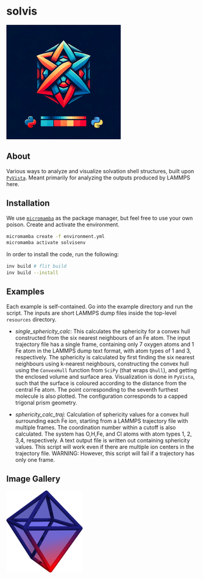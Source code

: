 # solvis

<img src="branding/logo/logo.png" width="300" />

## About

Various ways to analyze and visualize solvation shell structures, built upon [`PyVista`](https://docs.pyvista.org/version/stable/). Meant primarily for analyzing the outputs produced by LAMMPS here. 

## Installation

We use [`micromamba`](https://mamba.readthedocs.io/en/latest/user_guide/micromamba.html) as the package manager, but feel free to use your own poison. Create and activate the environment. 

```bash
micromamba create -f environment.yml
micromamba activate solvisenv
```

In order to install the code, run the following:

```bash
inv build # flit build
inv build --install
```

## Examples 

Each example is self-contained. Go into the example directory and run the script. The inputs are short LAMMPS dump files inside the top-level `resources` directory.  

- *single_sphericity_calc*: This calculates the sphericity for a convex hull constructed from the six nearest neighbours of an Fe atom. The input trajectory file has a single frame, containing only 7 oxygen atoms and 1 Fe atom in the LAMMPS dump text format, with atom types of 1 and 3, respectively. The sphericity is calculated by first finding the six nearest neighbours using k-nearest neighbours, constructing the convex hull using the `ConvexHull` function from `SciPy` (that wraps `Qhull`), and getting the enclosed volume and surface area. Visualization is done in `PyVista`, such that the surface is coloured according to the distance from the central Fe atom. The point corresponding to the seventh furthest molecule is also plotted. The configuration corresponds to a capped trigonal prism geometry. 

- *sphericity_calc_traj*: Calculation of sphericity values for a convex hull surrounding each Fe ion, starting from a LAMMPS trajectory file with multiple frames. The coordination number within a cutoff is also calculated. The system has O,H,Fe, and Cl atoms with atom types 1, 2, 3,4, respectively. A text output file is written out containing sphericity values. This script will work even if there are multiple ion centers in the trajectory file. WARNING: However, this script will fail if a trajectory has only one frame.

## Image Gallery

<img src="resources/non_octahedral_shape.png" width="200" />
